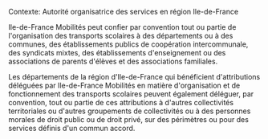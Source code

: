 Contexte: Autorité organisatrice des services en région Ile-de-France

Ile-de-France Mobilités peut confier par convention tout ou partie de l'organisation des transports scolaires à des départements ou à des communes, des établissements publics de coopération intercommunale, des syndicats mixtes, des établissements d'enseignement ou des associations de parents d'élèves et des associations familiales.

Les départements de la région d'Ile-de-France qui bénéficient d'attributions déléguées par Ile-de-France Mobilités en matière d'organisation et de fonctionnement des transports scolaires peuvent également déléguer, par convention, tout ou partie de ces attributions à d'autres collectivités territoriales ou d'autres groupements de collectivités ou à des personnes morales de droit public ou de droit privé, sur des périmètres ou pour des services définis d'un commun accord.